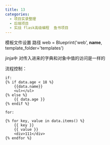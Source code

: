 ```yaml
---
title: 13
categories:
  - 项目实录整理
  - 后端项目
  - 实战 flask高级编程  鱼书项目
---
```


模板文件设置 路径
web = Blueprint('web', __name__, template_folder='templates')

jinja中
对传入进来的字典和对象中值的访问是一样的

流程控制：

	if:
	{% if data.age < 18 %}
	    {{data.name}}
	    <ul></ul>
	{% else %}
	    {{ data.age }}
	{% endif %}

	for:

	{% for key, value in data.items() %}
	    {{ key }}
	    {{ value }}
	    <div>111</div>
	{% endfor %}
